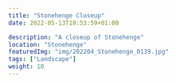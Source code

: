 ```yaml
---
title: "Stonehenge Closeup"
date: 2022-05-13T18:53:59+01:00

description: "A closeup of Stonehenge"
location: "Stonehenge"
featuredImg: "img/202204_Stonehenge_0139.jpg"
tags: ["Landscape"]
weight: 10
---
```


